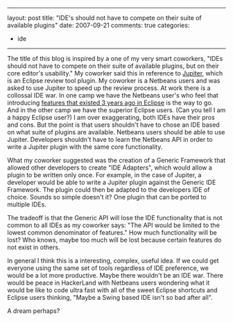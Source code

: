 
---
layout: post
title: "IDE's should not have to compete on their suite of available plugins"
date: 2007-09-21
comments: true
categories: 
  - ide
---


The title of this blog is inspired by a one of my very smart coworkers, "IDEs should not have to compete 
on their suite of available plugins, but on their core editor's usability."  My coworker said this in 
reference to [Jupiter][1], which is an Eclipse review tool plugin. My coworker is a Netbeans users and 
was asked to use Jupiter to speed up the review process. At work there is a collossal IDE war. In one 
camp we have the Netbeans user's who feel that introducing [features that existed 3 years ago in Eclipse][2] is the way to go. And in the other camp we have the superior Eclipse users. (Can you tell I am a 
happy Eclipse user?) I am over exaggerating, both IDEs have their pros and cons. But the point is that 
users shouldn't have to chose an IDE based on what suite of plugins are available. Netbeans users should 
be able to use Jupiter. Developers shouldn't have to learn the Netbeans API in order to write a Jupiter 
plugin with the same core functionality.

What my coworker suggested was the creation of a Generic Framework that allowed other developers to create "IDE Adapters", which would allow a plugin to be written only once. For example, in the case of Jupiter, a developer would be able to write a Jupiter plugin against the Generic IDE Framework. The plugin could then be adapted to the developers IDE of choice. Sounds so simple doesn't it? One plugin that can be ported to multiple IDEs.

The tradeoff is that the Generic API will lose the IDE functionality that is not common to all IDEs as my coworker says: "The API would be limited to the lowest common denominator of features." How much functionality will be lost? Who knows, maybe too much will be lost because certain features do not exist in others.

In general I think this is a interesting, complex, useful idea. If we could get everyone using the same set of tools regardless of IDE preference, we would be a lot more productive. Maybe there wouldn't be an IDE war. There would be peace in HackerLand with Netbeans users wondering what it would be like to code ultra fast with all of the sweet Eclipse shortcuts and Eclipse users thinking, "Maybe a Swing based IDE isn't so bad after all".

A dream perhaps?



  [1]: http://code.google.com/p/jupiter-eclipse-plugin/
  [2]: http://www.netbeans.org/community/releases/60/
